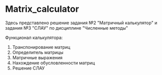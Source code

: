 # Matrix_calculator

Здесь представлено решение задания №2 "Матричный калькулятор" и задания №3 "СЛАУ" по дисциплине "Численные методы"

Функционал калькулятора:
1. Транспонирование матриц
2. Определитель матрицы
3. Матричные выражения 
4. Нахождение обусловленности матриц
5. Решение СЛАУ
